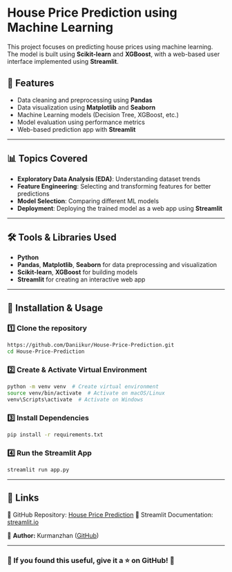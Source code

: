 # House Price Prediction using Machine Learning

This project focuses on predicting house prices using machine learning. The model is built using **Scikit-learn** and **XGBoost**, with a web-based user interface implemented using **Streamlit**.

## 🚀 Features
- Data cleaning and preprocessing using **Pandas**
- Data visualization using **Matplotlib** and **Seaborn**
- Machine Learning models (Decision Tree, XGBoost, etc.)
- Model evaluation using performance metrics
- Web-based prediction app with **Streamlit**

---

## 📊 Topics Covered
- **Exploratory Data Analysis (EDA)**: Understanding dataset trends
- **Feature Engineering**: Selecting and transforming features for better predictions
- **Model Selection**: Comparing different ML models
- **Deployment**: Deploying the trained model as a web app using **Streamlit**

---

## 🛠 Tools & Libraries Used
- **Python**
- **Pandas**, **Matplotlib**, **Seaborn** for data preprocessing and visualization
- **Scikit-learn**, **XGBoost** for building models
- **Streamlit** for creating an interactive web app

---

## 🔧 Installation & Usage
### 1️⃣ Clone the repository
```sh
https://github.com/Daniikur/House-Price-Prediction.git
cd House-Price-Prediction
```

### 2️⃣ Create & Activate Virtual Environment
```sh
python -m venv venv  # Create virtual environment
source venv/bin/activate  # Activate on macOS/Linux
venv\Scripts\activate  # Activate on Windows
```

### 3️⃣ Install Dependencies
```sh
pip install -r requirements.txt
```

### 4️⃣ Run the Streamlit App
```sh
streamlit run app.py
```

---

## 📌 Links
🔗 GitHub Repository: [House Price Prediction](https://github.com/Daniikur/House-Price-Prediction)
🔗 Streamlit Documentation: [streamlit.io](https://streamlit.io/)


📧 **Author:** Kurmanzhan ([GitHub](https://github.com/Daniikur))

---

### 🌟 If you found this useful, give it a ⭐ on GitHub! 🚀

